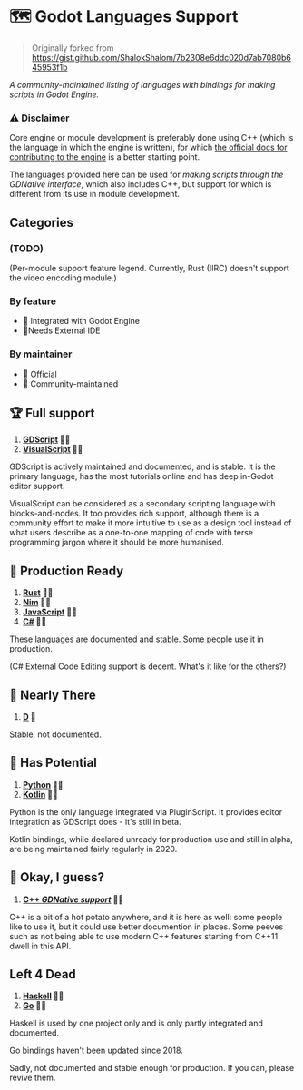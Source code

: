 # 🗺 Godot Languages Support
> Originally forked from https://gist.github.com/ShalokShalom/7b2308e6ddc020d7ab7080b645953f1b

*A community-maintained listing of languages with bindings for making scripts in Godot Engine.*

### ⚠ Disclaimer
Core engine or module development is preferably done using C++ (which is the language in which the engine is written), for which [the official docs for contributing to the engine](https://docs.godotengine.org/en/stable/community/contributing/index.html) is a better starting point.

The languages provided here can be used for *making scripts through the GDNative interface*, which also includes C++, but support for which is different from its use in module development.

## Categories

### (TODO)
(Per-module support feature legend. Currently, Rust (IIRC) doesn't support the video encoding module.)


### By feature
- 🧬 Integrated with Godot Engine
- 🔌Needs External IDE

### By maintainer
- 💍 Official
- 👥 Community-maintained


## 🏆 Full support
1. **[GDScript](https://docs.godotengine.org/en/stable/getting_started/scripting/gdscript/index.html) 💍🧬**
1. **[VisualScript](https://docs.godotengine.org/en/stable/getting_started/scripting/visual_script/index.html) 💍🧬**

  GDScript is actively maintained and documented, and is stable. It is the primary language, has the most tutorials online and has deep in-Godot editor support.

  VisualScript can be considered as a secondary scripting language with blocks-and-nodes. It too provides rich support, although there is a community effort to make it more intuitive to use as a design tool instead of what users describe as a one-to-one mapping of code with terse programming jargon where it should be more humanised.

## 🥇 Production Ready
1. **[Rust](https://github.com/godot-rust/godot-rust) 👥🔌**
1. **[Nim](https://github.com/pragmagic/godot-nim) 👥🔌**
1. **[JavaScript](https://github.com/GodotExplorer/ECMAScript) 👥🔌**
1. **[C#](https://docs.godotengine.org/en/stable/getting_started/scripting/c_sharp/index.html) 💍🔌**


  These languages are documented and stable. Some people use it in production.

  (C# External Code Editing support is decent. What's it like for the others?)

## 🥈 Nearly There
1. **[D](https://github.com/godot-d/godot-d) 👥**

  Stable, not documented.

## 🥉 Has Potential
1. **[Python](https://github.com/touilleMan/godot-python) 👥🧬**  
1. **[Kotlin](https://github.com/utopia-rise/godot-kotlin) 👥🔌**

  Python is the only language integrated via PluginScript. It provides editor integration as GDScript does - it's still in beta.

  Kotlin bindings, while declared unready for production use and still in alpha, are being maintained fairly regularly in 2020.

## 🏅 Okay, I guess?
1. **[C++ *GDNative support*](https://github.com/godotengine/godot-cpp) 💍🔌**

  C++ is a bit of a hot potato anywhere, and it is here as well: some people like to use it, but it could use better documention in places. Some peeves such as not being able to use modern C++ features starting from C++11 dwell in this API.

## Left 4 Dead
1. **[Haskell](https://hackage.haskell.org/package/godot-haskell) 👥🔌**
1. **[Go](https://github.com/ShadowApex/godot-go) 👥🔌**

  Haskell is used by one project only and is only partly integrated and documented.
  
  Go bindings haven't been updated since 2018.

  Sadly, not documented and stable enough for production.
  If you can, please revive them.
